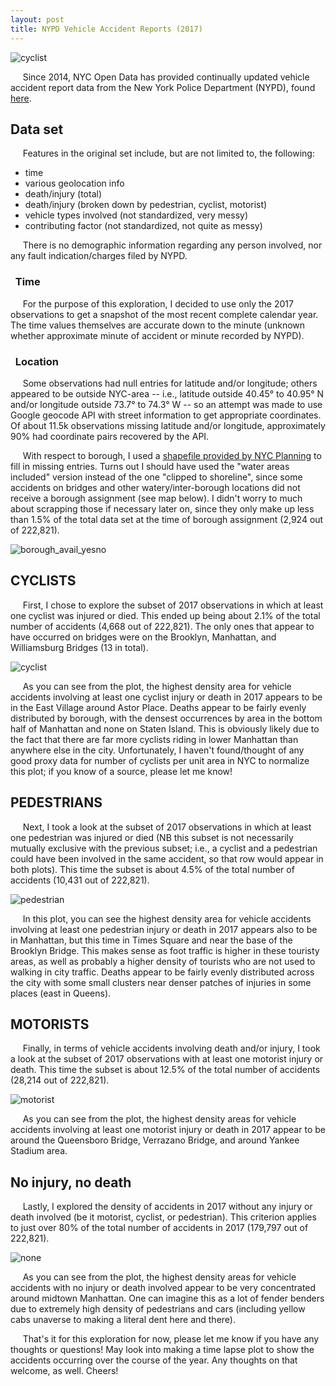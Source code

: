```yaml
---
layout: post
title: NYPD Vehicle Accident Reports (2017)
---
```

![cyclist](../images/NYPD_vehicle_accident_2017/cyclist.png)

&nbsp;&nbsp;&nbsp;&nbsp;&nbsp;Since 2014, NYC Open Data has provided continually updated vehicle accident report data from the New York Police Department (NYPD), found [here](https://data.cityofnewyork.us/Public-Safety/NYPD-Motor-Vehicle-Collisions/h9gi-nx95).  

## Data set

&nbsp;&nbsp;&nbsp;&nbsp;&nbsp;Features in the original set include, but are not limited to, the following:

* time
* various geolocation info
* death/injury (total)
* death/injury (broken down by pedestrian, cyclist, motorist)
* vehicle types involved (not standardized, very messy)
* contributing factor (not standardized, not quite as messy)

&nbsp;&nbsp;&nbsp;&nbsp;&nbsp;There is no demographic information regarding any person involved, nor any fault indication/charges filed by NYPD.  

### &nbsp;&nbsp;Time
&nbsp;&nbsp;&nbsp;&nbsp;&nbsp;For the purpose of this exploration, I decided to use only the 2017 observations to get a snapshot of the most recent complete calendar year.  The time values themselves are accurate down to the minute (unknown whether approximate minute of accident or minute recorded by NYPD).

### &nbsp;&nbsp;Location
&nbsp;&nbsp;&nbsp;&nbsp;&nbsp;Some observations had null entries for latitude and/or longitude; others appeared to be outside NYC-area -- i.e., latitude outside 40.45&deg; to 40.95&deg; N and/or longitude outside 73.7&deg; to 74.3&deg; W -- so an attempt was made to use Google geocode API with street information to get appropriate coordinates.  Of about 11.5k observations missing latitude and/or longitude, approximately 90% had coordinate pairs recovered by the API.  

&nbsp;&nbsp;&nbsp;&nbsp;&nbsp;With respect to borough, I used a [shapefile provided by NYC Planning](https://www1.nyc.gov/site/planning/data-maps/open-data/districts-download-metadata.page) to fill in missing entries.  Turns out I should have used the "water areas included" version instead of the one "clipped to shoreline", since some accidents on bridges and other watery/inter-borough locations did not receive a borough assignment (see map below).  I didn't worry to much about scrapping those if necessary later on, since they only make up less than 1.5% of the total data set at the time of borough assignment (2,924 out of 222,821).

![borough_avail_yesno](../images/NYPD_vehicle_accident_2017/borough_avail_yesno.png)

## CYCLISTS

&nbsp;&nbsp;&nbsp;&nbsp;&nbsp;First, I chose to explore the subset of 2017 observations in which at least one cyclist was injured or died.  This ended up being about 2.1% of the total number of accidents (4,668 out of 222,821).  The only ones that appear to have occurred on bridges were on the Brooklyn, Manhattan, and Williamsburg Bridges (13 in total).

![cyclist](../images/NYPD_vehicle_accident_2017/cyclist.png)

&nbsp;&nbsp;&nbsp;&nbsp;&nbsp;As you can see from the plot, the highest density area for vehicle accidents involving at least one cyclist injury or death in 2017 appears to be in the East Village around Astor Place.  Deaths appear to be fairly evenly distributed by borough, with the densest occurrences by area in the bottom half of Manhattan and none on Staten Island.  This is obviously likely due to the fact that there are far more cyclists riding in lower Manhattan than anywhere else in the city.  Unfortunately, I haven't found/thought of any good proxy data for number of cyclists per unit area in NYC to normalize this plot; if you know of a source, please let me know!

## PEDESTRIANS

&nbsp;&nbsp;&nbsp;&nbsp;&nbsp;Next, I took a look at the subset of 2017 observations in which at least one pedestrian was injured or died (NB this subset is not necessarily mutually exclusive with the previous subset; i.e., a cyclist and a pedestrian could have been involved in the same accident, so that row would appear in both plots).  This time the subset is about 4.5% of the total number of accidents (10,431 out of 222,821).

![pedestrian](../images/NYPD_vehicle_accident_2017/pedestrian.png)

&nbsp;&nbsp;&nbsp;&nbsp;&nbsp;In this plot, you can see the highest density area for vehicle accidents involving at least one pedestrian injury or death in 2017 appears also to be in Manhattan, but this time in Times Square and near the base of the Brooklyn Bridge.  This makes sense as foot traffic is higher in these touristy areas, as well as probably a higher density of tourists who are not used to walking in city traffic.  Deaths appear to be fairly evenly distributed across the city with some small clusters near denser patches of injuries in some places (east in Queens).

## MOTORISTS

&nbsp;&nbsp;&nbsp;&nbsp;&nbsp;Finally, in terms of vehicle accidents involving death and/or injury, I took a look at the subset of 2017 observations with at least one motorist injury or death.  This time the subset is about 12.5% of the total number of accidents (28,214 out of 222,821).

![motorist](../images/NYPD_vehicle_accident_2017/motorist.png)

&nbsp;&nbsp;&nbsp;&nbsp;&nbsp;As you can see from the plot, the highest density areas for vehicle accidents involving at least one motorist injury or death in 2017 appear to be around the Queensboro Bridge, Verrazano Bridge, and around Yankee Stadium area.  

## No injury, no death

&nbsp;&nbsp;&nbsp;&nbsp;&nbsp;Lastly, I explored the density of accidents in 2017 without any injury or death involved (be it motorist, cyclist, or pedestrian).  This criterion applies to just over 80% of the total number of accidents in 2017 (179,797 out of 222,821).

![none](../images/NYPD_vehicle_accident_2017/none.png)

&nbsp;&nbsp;&nbsp;&nbsp;&nbsp;As you can see from the plot, the highest density areas for vehicle accidents with no injury or death involved appear to be very concentrated around midtown Manhattan.  One can imagine this as a lot of fender benders due to extremely high density of pedestrians and cars (including yellow cabs unaverse to making a literal dent here and there).


&nbsp;&nbsp;&nbsp;&nbsp;&nbsp;That's it for this exploration for now, please let me know if you have any thoughts or questions!  May look into making a time lapse plot to show the accidents occurring over the course of the year.  Any thoughts on that welcome, as well.  Cheers!
